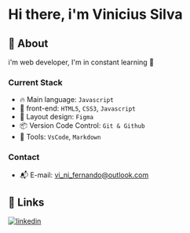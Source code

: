 # Hi there, i'm Vinicius Silva  




## 📝 About 
i'm web developer, I'm in constant learning 🚀 

### Current Stack 

- 🔥 Main language: `Javascript`
- 🎉 front-end: `HTML5`, `CSS3`, `Javascript`
- 🎨 Layout design: `Figma`
- 📦️ Version Code Control: `Git & Github`
- 🔧 Tools: `VsCode`, `Markdown`

### Contact 

- 📬 E-mail: vi_ni_fernando@outlook.com



## 🔗 Links

[![linkedin](https://img.shields.io/badge/linkedin-0A66C2?style=for-the-badge&logo=linkedin&logoColor=white)](https://www.linkedin.com/in/vin%C3%ADcius-fernando-da-silva-781542229/)
